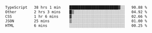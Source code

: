 <!--START_SECTION:waka-->

```txt
TypeScript   38 hrs 1 min    ██████████████████████▓░░   90.88 %
Other        2 hrs 3 mins    █▒░░░░░░░░░░░░░░░░░░░░░░░   04.92 %
CSS          1 hr 6 mins     ▓░░░░░░░░░░░░░░░░░░░░░░░░   02.66 %
JSON         25 mins         ▒░░░░░░░░░░░░░░░░░░░░░░░░   01.00 %
HTML         6 mins          ░░░░░░░░░░░░░░░░░░░░░░░░░   00.25 %
```

<!--END_SECTION:waka-->
